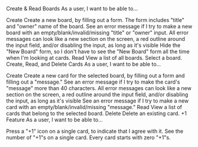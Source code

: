 Create & Read Boards
As a user, I want to be able to...

Create
Create a new board, by filling out a form. The form includes "title" and "owner" name of the board.
See an error message if I try to make a new board with an empty/blank/invalid/missing "title" or "owner" input.
All error messages can look like a new section on the screen, a red outline around the input field, and/or disabling the input, as long as it's visible
Hide the "New Board" form, so I don't have to see the "New Board" form all the time when I'm looking at cards.
Read
View a list of all boards.
Select a board.
Create, Read, and Delete Cards
As a user, I want to be able to...

Create
Create a new card for the selected board, by filling out a form and filling out a "message."
See an error message if I try to make the card's "message" more than 40 characters.
All error messages can look like a new section on the screen, a red outline around the input field, and/or disabling the input, as long as it's visible
See an error message if I try to make a new card with an empty/blank/invalid/missing "message."
Read
View a list of cards that belong to the selected board.
Delete
Delete an existing card.
+1 Feature
As a user, I want to be able to...

Press a "+1" icon on a single card, to indicate that I agree with it.
See the number of "+1"s on a single card. Every card starts with zero "+1"s.